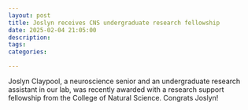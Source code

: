 ```yaml
---
layout: post
title: Joslyn receives CNS undergraduate research fellowship
date: 2025-02-04 21:05:00
description:
tags: 
categories:

---
```

Joslyn Claypool, a neuroscience senior and an undergraduate research assistant in our lab, was recently awarded with a research support fellowship from the College of Natural Science. Congrats Joslyn!